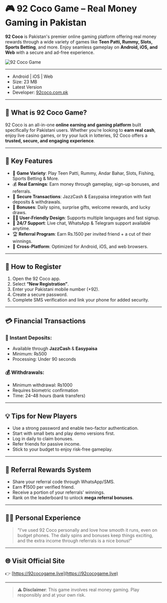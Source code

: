 # 🎮 92 Coco Game – Real Money Gaming in Pakistan

**92 Coco** is Pakistan's premier online gaming platform offering real money rewards through a wide variety of games like **Teen Patti, Rummy, Slots, Sports Betting**, and more. Enjoy seamless gameplay on **Android, iOS, and Web** with a secure and ad-free experience.

![92 Coco Game](https://www.92cocogame.live/_next/image?url=%2F_next%2Fstatic%2Fmedia%2F92coco.e0036f92.png&w=1920&q=75) <!-- Replace with actual image URL -->

---


- Android | iOS | Web  
- Size: 23 MB  
- Latest Version  
- Developer: [92coco.com.pk](https://92coco.com)  

---

## 🌟 What is 92 Coco Game?

92 Coco is an all-in-one **online earning and gaming platform** built specifically for Pakistani users. Whether you’re looking to **earn real cash**, enjoy live casino games, or try your luck in lotteries, 92 Coco offers a **trusted, secure, and engaging experience**.

---

## 🔑 Key Features

- 🎲 **Game Variety**: Play Teen Patti, Rummy, Andar Bahar, Slots, Fishing, Sports Betting & More.
- 💰 **Real Earnings**: Earn money through gameplay, sign-up bonuses, and referrals.
- 🔐 **Secure Transactions**: JazzCash & Easypaisa integration with fast deposits & withdrawals.
- 🎁 **Bonuses**: Daily spins, surprise gifts, welcome rewards, and lucky draws.
- 🧑‍💻 **User-Friendly Design**: Supports multiple languages and fast signup.
- 💬 **24/7 Support**: Live chat, WhatsApp & Telegram support available anytime.
- 🏆 **Referral Program**: Earn Rs.1500 per invited friend + a cut of their winnings.
- 📱 **Cross-Platform**: Optimized for Android, iOS, and web browsers.

---

## 🧾 How to Register

1. Open the 92 Coco app.
2. Select **“New Registration”**.
3. Enter your Pakistani mobile number (+92).
4. Create a secure password.
5. Complete SMS verification and link your phone for added security.

---

## 💳 Financial Transactions

### 💸 Instant Deposits:
- Available through **JazzCash** & **Easypaisa**
- Minimum: ₨500  
- Processing: Under 90 seconds

### 💰 Withdrawals:
- Minimum withdrawal: ₨1000  
- Requires biometric confirmation  
- Time: 24–48 hours (bank transfers)

---

## 💡 Tips for New Players

- Use a strong password and enable two-factor authentication.
- Start with small bets and play demo versions first.
- Log in daily to claim bonuses.
- Refer friends for passive income.
- Stick to your budget to enjoy risk-free gameplay.

---

## 👥 Referral Rewards System

- Share your referral code through WhatsApp/SMS.
- Earn ₹1500 per verified friend.
- Receive a portion of your referrals' winnings.
- Rank on the leaderboard to unlock **mega referral bonuses**.

---

## 🧑‍💻 Personal Experience

> "I’ve used 92 Coco personally and love how smooth it runs, even on budget phones. The daily spins and bonuses keep things exciting, and the extra income through referrals is a nice bonus!"  

---

## 🌐 Visit Official Site

👉 [https://92cocogame.live](https://92cocogame.live)

---

> ⚠️ **Disclaimer**: This game involves real money gaming. Play responsibly and at your own risk.

